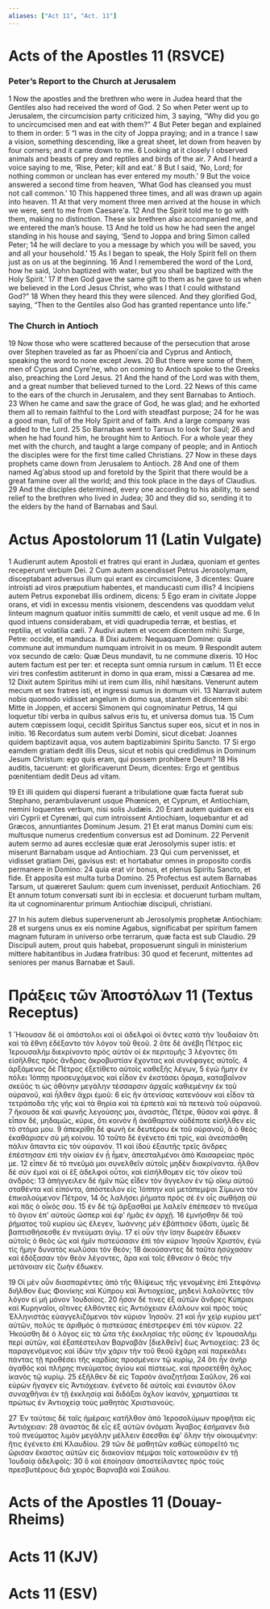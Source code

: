 ```yaml
---
aliases: ["Act 11", "Act. 11"]
---
```



# Acts of the Apostles 11 (RSVCE)

### Peter’s Report to the Church at Jerusalem
1 Now the apostles and the brethren who were in Judea heard that the Gentiles also had received the word of God.
2 So when Peter went up to Jerusalem, the circumcision party criticized him,
3 saying, “Why did you go to uncircumcised men and eat with them?”
4 But Peter began and explained to them in order:
5 “I was in the city of Joppa praying; and in a trance I saw a vision, something descending, like a great sheet, let down from heaven by four corners; and it came down to me.
6 Looking at it closely I observed animals and beasts of prey and reptiles and birds of the air.
7 And I heard a voice saying to me, ‘Rise, Peter; kill and eat.’
8 But I said, ‘No, Lord; for nothing common or unclean has ever entered my mouth.’
9 But the voice answered a second time from heaven, ‘What God has cleansed you must not call common.’
10 This happened three times, and all was drawn up again into heaven.
11 At that very moment three men arrived at the house in which we were, sent to me from Caesareʹa.
12 And the Spirit told me to go with them, making no distinction. These six brethren also accompanied me, and we entered the man’s house.
13 And he told us how he had seen the angel standing in his house and saying, ‘Send to Joppa and bring Simon called Peter;
14 he will declare to you a message by which you will be saved, you and all your household.’
15 As I began to speak, the Holy Spirit fell on them just as on us at the beginning.
16 And I remembered the word of the Lord, how he said, ‘John baptized with water, but you shall be baptized with the Holy Spirit.’
17 If then God gave the same gift to them as he gave to us when we believed in the Lord Jesus Christ, who was I that I could withstand God?”
18 When they heard this they were silenced. And they glorified God, saying, “Then to the Gentiles also God has granted repentance unto life.”
### The Church in Antioch
19 Now those who were scattered because of the persecution that arose over Stephen traveled as far as Phoeniʹcia and Cyprus and Antioch, speaking the word to none except Jews.
20 But there were some of them, men of Cyprus and Cyreʹne, who on coming to Antioch spoke to the Greeks also, preaching the Lord Jesus.
21 And the hand of the Lord was with them, and a great number that believed turned to the Lord.
22 News of this came to the ears of the church in Jerusalem, and they sent Barnabas to Antioch.
23 When he came and saw the grace of God, he was glad; and he exhorted them all to remain faithful to the Lord with steadfast purpose;
24 for he was a good man, full of the Holy Spirit and of faith. And a large company was added to the Lord.
25 So Barnabas went to Tarsus to look for Saul;
26 and when he had found him, he brought him to Antioch. For a whole year they met with the church, and taught a large company of people; and in Antioch the disciples were for the first time called Christians.
27 Now in these days prophets came down from Jerusalem to Antioch.
28 And one of them named Agʹabus stood up and foretold by the Spirit that there would be a great famine over all the world; and this took place in the days of Claudius.
29 And the disciples determined, every one according to his ability, to send relief to the brethren who lived in Judea;
30 and they did so, sending it to the elders by the hand of Barnabas and Saul.


# Actus Apostolorum 11 (Latin Vulgate)

1 Audierunt autem Apostoli et fratres qui erant in Judæa, quoniam et gentes receperunt verbum Dei.
2 Cum autem ascendisset Petrus Jerosolymam, disceptabant adversus illum qui erant ex circumcisione,
3 dicentes: Quare introisti ad viros præputium habentes, et manducasti cum illis?
4 Incipiens autem Petrus exponebat illis ordinem, dicens:
5 Ego eram in civitate Joppe orans, et vidi in excessu mentis visionem, descendens vas quoddam velut linteum magnum quatuor initiis summitti de cælo, et venit usque ad me.
6 In quod intuens considerabam, et vidi quadrupedia terræ, et bestias, et reptilia, et volatilia cæli.
7 Audivi autem et vocem dicentem mihi: Surge, Petre: occide, et manduca.
8 Dixi autem: Nequaquam Domine: quia commune aut immundum numquam introivit in os meum.
9 Respondit autem vox secundo de cælo: Quæ Deus mundavit, tu ne commune dixeris.
10 Hoc autem factum est per ter: et recepta sunt omnia rursum in cælum.
11 Et ecce viri tres confestim astiterunt in domo in qua eram, missi a Cæsarea ad me.
12 Dixit autem Spiritus mihi ut irem cum illis, nihil hæsitans. Venerunt autem mecum et sex fratres isti, et ingressi sumus in domum viri.
13 Narravit autem nobis quomodo vidisset angelum in domo sua, stantem et dicentem sibi: Mitte in Joppen, et accersi Simonem qui cognominatur Petrus,
14 qui loquetur tibi verba in quibus salvus eris tu, et universa domus tua.
15 Cum autem cœpissem loqui, cecidit Spiritus Sanctus super eos, sicut et in nos in initio.
16 Recordatus sum autem verbi Domini, sicut dicebat: Joannes quidem baptizavit aqua, vos autem baptizabimini Spiritu Sancto.
17 Si ergo eamdem gratiam dedit illis Deus, sicut et nobis qui credidimus in Dominum Jesum Christum: ego quis eram, qui possem prohibere Deum?
18 His auditis, tacuerunt: et glorificaverunt Deum, dicentes: Ergo et gentibus pœnitentiam dedit Deus ad vitam.

19 Et illi quidem qui dispersi fuerant a tribulatione quæ facta fuerat sub Stephano, perambulaverunt usque Phœnicen, et Cyprum, et Antiochiam, nemini loquentes verbum, nisi solis Judæis.
20 Erant autem quidam ex eis viri Cyprii et Cyrenæi, qui cum introissent Antiochiam, loquebantur et ad Græcos, annuntiantes Dominum Jesum.
21 Et erat manus Domini cum eis: multusque numerus credentium conversus est ad Dominum.
22 Pervenit autem sermo ad aures ecclesiæ quæ erat Jerosolymis super istis: et miserunt Barnabam usque ad Antiochiam.
23 Qui cum pervenisset, et vidisset gratiam Dei, gavisus est: et hortabatur omnes in proposito cordis permanere in Domino:
24 quia erat vir bonus, et plenus Spiritu Sancto, et fide. Et apposita est multa turba Domino.
25 Profectus est autem Barnabas Tarsum, ut quæreret Saulum: quem cum invenisset, perduxit Antiochiam.
26 Et annum totum conversati sunt ibi in ecclesia: et docuerunt turbam multam, ita ut cognominarentur primum Antiochiæ discipuli, christiani.

27 In his autem diebus supervenerunt ab Jerosolymis prophetæ Antiochiam:
28 et surgens unus ex eis nomine Agabus, significabat per spiritum famem magnam futuram in universo orbe terrarum, quæ facta est sub Claudio.
29 Discipuli autem, prout quis habebat, proposuerunt singuli in ministerium mittere habitantibus in Judæa fratribus:
30 quod et fecerunt, mittentes ad seniores per manus Barnabæ et Sauli.


# Πράξεις τῶν Ἀποστόλων 11 (Textus Receptus)

1 Ἤκουσαν δὲ οἱ ἀπόστολοι καὶ οἱ ἀδελφοὶ οἱ ὄντες κατὰ τὴν Ἰουδαίαν ὅτι καὶ τὰ ἔθνη ἐδέξαντο τὸν λόγον τοῦ θεοῦ.
2 ὅτε δὲ ἀνέβη Πέτρος εἰς Ἰερουσαλήμ διεκρίνοντο πρὸς αὐτὸν οἱ ἐκ περιτομῆς
3 λέγοντες ὅτι εἰσῆλθες πρὸς ἄνδρας ἀκροβυστίαν ἔχοντας καὶ συνέφαγες αὐτοῖς.
4 ἀρξάμενος δὲ Πέτρος ἐξετίθετο αὐτοῖς καθεξῆς λέγων,
5 ἐγὼ ἤμην ἐν πόλει Ἰόππῃ προσευχόμενος καὶ εἶδον ἐν ἐκστάσει ὅραμα, καταβαῖνον σκεῦός τι ὡς ὀθόνην μεγάλην τέσσαρσιν ἀρχαῖς καθιεμένην ἐκ τοῦ οὐρανοῦ, καὶ ἦλθεν ἄχρι ἐμοῦ:
6 εἰς ἣν ἀτενίσας κατενόουν καὶ εἶδον τὰ τετράποδα τῆς γῆς καὶ τὰ θηρία καὶ τὰ ἑρπετὰ καὶ τὰ πετεινὰ τοῦ οὐρανοῦ.
7 ἤκουσα δὲ καὶ φωνῆς λεγούσης μοι, ἀναστάς, Πέτρε, θῦσον καὶ φάγε.
8 εἶπον δέ, μηδαμῶς, κύριε, ὅτι κοινὸν ἢ ἀκάθαρτον οὐδέποτε εἰσῆλθεν εἰς τὸ στόμα μου.
9 ἀπεκρίθη δὲ φωνὴ ἐκ δευτέρου ἐκ τοῦ οὐρανοῦ, ἃ ὁ θεὸς ἐκαθάρισεν σὺ μὴ κοίνου.
10 τοῦτο δὲ ἐγένετο ἐπὶ τρίς, καὶ ἀνεσπάσθη πάλιν ἅπαντα εἰς τὸν οὐρανόν.
11 καὶ ἰδοὺ ἐξαυτῆς τρεῖς ἄνδρες ἐπέστησαν ἐπὶ τὴν οἰκίαν ἐν ᾗ ἦμεν, ἀπεσταλμένοι ἀπὸ Καισαρείας πρός με.
12 εἶπεν δὲ τὸ πνεῦμά μοι συνελθεῖν αὐτοῖς μηδὲν διακρίναντα. ἦλθον δὲ σὺν ἐμοὶ καὶ οἱ ἓξ ἀδελφοὶ οὗτοι, καὶ εἰσήλθομεν εἰς τὸν οἶκον τοῦ ἀνδρός:
13 ἀπήγγειλεν δὲ ἡμῖν πῶς εἶδεν τὸν ἄγγελον ἐν τῷ οἴκῳ αὐτοῦ σταθέντα καὶ εἰπόντα, ἀπόστειλον εἰς Ἰόππην καὶ μετάπεμψαι Σίμωνα τὸν ἐπικαλούμενον Πέτρον,
14 ὃς λαλήσει ῥήματα πρὸς σὲ ἐν οἷς σωθήσῃ σὺ καὶ πᾶς ὁ οἶκός σου.
15 ἐν δὲ τῷ ἄρξασθαί με λαλεῖν ἐπέπεσεν τὸ πνεῦμα τὸ ἅγιον ἐπ' αὐτοὺς ὥσπερ καὶ ἐφ' ἡμᾶς ἐν ἀρχῇ.
16 ἐμνήσθην δὲ τοῦ ῥήματος τοῦ κυρίου ὡς ἔλεγεν, Ἰωάννης μὲν ἐβάπτισεν ὕδατι, ὑμεῖς δὲ βαπτισθήσεσθε ἐν πνεύματι ἁγίῳ.
17 εἰ οὖν τὴν ἴσην δωρεὰν ἔδωκεν αὐτοῖς ὁ θεὸς ὡς καὶ ἡμῖν πιστεύσασιν ἐπὶ τὸν κύριον Ἰησοῦν Χριστόν, ἐγὼ τίς ἤμην δυνατὸς κωλῦσαι τὸν θεόν;
18 ἀκούσαντες δὲ ταῦτα ἡσύχασαν καὶ ἐδόξασαν τὸν θεὸν λέγοντες, ἄρα καὶ τοῖς ἔθνεσιν ὁ θεὸς τὴν μετάνοιαν εἰς ζωὴν ἔδωκεν.

19 Οἱ μὲν οὖν διασπαρέντες ἀπὸ τῆς θλίψεως τῆς γενομένης ἐπὶ Στεφάνῳ διῆλθον ἕως Φοινίκης καὶ Κύπρου καὶ Ἀντιοχείας, μηδενὶ λαλοῦντες τὸν λόγον εἰ μὴ μόνον Ἰουδαίοις.
20 ἦσαν δέ τινες ἐξ αὐτῶν ἄνδρες Κύπριοι καὶ Κυρηναῖοι, οἵτινες ἐλθόντες εἰς Ἀντιόχειαν ἐλάλουν καὶ πρὸς τοὺς Ἑλληνιστάς εὐαγγελιζόμενοι τὸν κύριον Ἰησοῦν.
21 καὶ ἦν χεὶρ κυρίου μετ' αὐτῶν, πολύς τε ἀριθμὸς ὁ πιστεύσας ἐπέστρεψεν ἐπὶ τὸν κύριον.
22 Ἠκούσθη δὲ ὁ λόγος εἰς τὰ ὦτα τῆς ἐκκλησίας τῆς οὔσης ἐν Ἰερουσαλὴμ περὶ αὐτῶν, καὶ ἐξαπέστειλαν Βαρναβᾶν [διελθεῖν] ἕως Ἀντιοχείας:
23 ὃς παραγενόμενος καὶ ἰδὼν τὴν χάριν τὴν τοῦ θεοῦ ἐχάρη καὶ παρεκάλει πάντας τῇ προθέσει τῆς καρδίας προσμένειν τῷ κυρίῳ,
24 ὅτι ἦν ἀνὴρ ἀγαθὸς καὶ πλήρης πνεύματος ἁγίου καὶ πίστεως. καὶ προσετέθη ὄχλος ἱκανὸς τῷ κυρίῳ.
25 ἐξῆλθεν δὲ εἰς Ταρσὸν ἀναζητῆσαι Σαῦλον,
26 καὶ εὑρὼν ἤγαγεν εἰς Ἀντιόχειαν. ἐγένετο δὲ αὐτοῖς καὶ ἐνιαυτὸν ὅλον συναχθῆναι ἐν τῇ ἐκκλησίᾳ καὶ διδάξαι ὄχλον ἱκανόν, χρηματίσαι τε πρώτως ἐν Ἀντιοχείᾳ τοὺς μαθητὰς Χριστιανούς.

27 Ἐν ταύταις δὲ ταῖς ἡμέραις κατῆλθον ἀπὸ Ἱεροσολύμων προφῆται εἰς Ἀντιόχειαν:
28 ἀναστὰς δὲ εἷς ἐξ αὐτῶν ὀνόματι Ἇγαβος ἐσήμανεν διὰ τοῦ πνεύματος λιμὸν μεγάλην μέλλειν ἔσεσθαι ἐφ' ὅλην τὴν οἰκουμένην: ἥτις ἐγένετο ἐπὶ Κλαυδίου.
29 τῶν δὲ μαθητῶν καθὼς εὐπορεῖτό τις ὥρισαν ἕκαστος αὐτῶν εἰς διακονίαν πέμψαι τοῖς κατοικοῦσιν ἐν τῇ Ἰουδαίᾳ ἀδελφοῖς:
30 ὃ καὶ ἐποίησαν ἀποστείλαντες πρὸς τοὺς πρεσβυτέρους διὰ χειρὸς Βαρναβᾶ καὶ Σαύλου.


# Acts of the Apostles 11 (Douay-Rheims)


# Acts 11 (KJV)


# Acts 11 (ESV)

